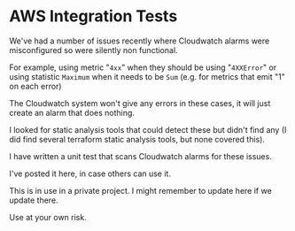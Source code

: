 # AWS Integration Tests

We've had a number of issues recently where Cloudwatch alarms were misconfigured
so were silently non functional.

For example, using metric "`4xx`" when they should be using "`4XXError`"
or using statistic `Maximum` when it needs to be `Sum` (e.g. for metrics
that emit "1" on each error)

The Cloudwatch system won't give any errors in these cases, it will
just create an alarm that does nothing.

I looked for static analysis tools that could detect these but didn't find
any (I did find several terraform static analysis tools, but none covered this).

I have written a unit test that scans Cloudwatch alarms for these issues.

I've posted it here, in case others can use it.

This is in use in a private project. I might remember to update here if we
update there.

Use at your own risk.

